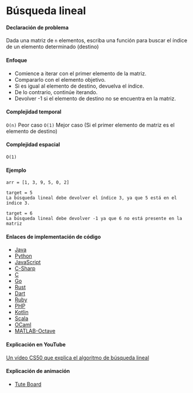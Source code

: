 # Búsqueda lineal

#### Declaración de problema

Dada una matriz de `n` elementos, escriba una función para buscar el índice de un elemento determinado (destino)

#### Enfoque

- Comience a iterar con el primer elemento de la matriz.
- Compararlo con el elemento objetivo.
- Si es igual al elemento de destino, devuelva el índice.
- De lo contrario, continúe iterando.
- Devolver -1 si el elemento de destino no se encuentra en la matriz.

#### Complejidad temporal 

`O(n)` Peor caso
`O(1)` Mejor caso (Si el primer elemento de matriz es el elemento de destino)

#### Complejidad espacial

`O(1)`

#### Ejemplo

```
arr = [1, 3, 9, 5, 0, 2]  

target = 5
La búsqueda lineal debe devolver el índice 3, ya que 5 está en el índice 3.

target = 6           
La búsqueda lineal debe devolver -1 ya que 6 no está presente en la matriz
```

#### Enlaces de implementación de código

- [Java](https://github.com/TheAlgorithms/Java/blob/master/src/main/java/com/thealgorithms/searches/LinearSearch.java)
- [Python](https://github.com/TheAlgorithms/Python/blob/master/searches/linear_search.py)
- [JavaScript](https://github.com/TheAlgorithms/Javascript/blob/master/Search/LinearSearch.js)
- [C-Sharp](https://github.com/TheAlgorithms/C-Sharp/blob/master/Algorithms/Search/LinearSearcher.cs)
- [C](https://github.com/TheAlgorithms/C/blob/master/searching/linear_search.c)
- [Go](https://github.com/TheAlgorithms/Go/blob/master/search/linear.go)
- [Rust](https://github.com/TheAlgorithms/Rust/blob/master/src/searching/linear_search.rs)
- [Dart](https://github.com/TheAlgorithms/Dart/blob/master/search/linear_Search.dart)
- [Ruby](https://github.com/TheAlgorithms/Ruby/blob/master/Searches/linear_search.rb)
- [PHP](https://github.com/TheAlgorithms/PHP/blob/master/searches/linear_search.php)
- [Kotlin](https://github.com/TheAlgorithms/Kotlin/blob/master/src/main/kotlin/search/LinearSearch.kt)
- [Scala](https://github.com/TheAlgorithms/Scala/blob/master/src/main/scala/Search/LinearSearch.scala)
- [OCaml](https://github.com/TheAlgorithms/OCaml/blob/master/searches/linear_search.ml)
- [MATLAB-Octave](https://github.com/TheAlgorithms/MATLAB-Octave/blob/master/algorithms/Searching/linear_search.m)

#### Explicación en YouTube

[Un vídeo CS50 que explica el algoritmo de búsqueda lineal](https://www.youtube.com/watch?v=CX2CYIJLwfg)

#### Explicación de animación

- [Tute Board](https://boardhub.github.io/tute/?wd=linearSearchAlgo)
